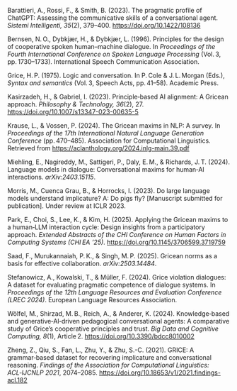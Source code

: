 Barattieri, A., Rossi, F., & Smith, B. (2023). The pragmatic profile of ChatGPT: Assessing the communicative skills of a conversational agent. *Sistemi Intelligenti, 35*(2), 379–400. https://doi.org/10.1422/108136

Bernsen, N. O., Dybkjær, H., & Dybkjær, L. (1996). Principles for the design of cooperative spoken human–machine dialogue. In *Proceedings of the Fourth International Conference on Spoken Language Processing* (Vol. 3, pp. 1730–1733). International Speech Communication Association.

Grice, H. P. (1975). Logic and conversation. In P. Cole & J. L. Morgan (Eds.), *Syntax and semantics* (Vol. 3, Speech Acts, pp. 41–58). Academic Press.

Kasirzadeh, H., & Gabriel, I. (2023). Principle‑based AI alignment: A Gricean approach. *Philosophy & Technology, 36*(2), 27. https://doi.org/10.1007/s13347-023-00635-5

Krause, L., & Vossen, P. (2024). The Gricean maxims in NLP: A survey. In *Proceedings of the 17th International Natural Language Generation Conference* (pp. 470–485). Association for Computational Linguistics. Retrieved from https://aclanthology.org/2024.inlg-main.39.pdf

Miehling, E., Nagireddy, M., Sattigeri, P., Daly, E. M., & Richards, J. T. (2024). Language models in dialogue: Conversational maxims for human‑AI interactions. *arXiv:2403.15115*.

Morris, M., Cuenca Grau, B., & Horrocks, I. (2023). Do large language models understand implicature? A: Do pigs fly? [Manuscript submitted for publication]. Under review at ICLR 2023.

Park, E., Choi, S., Lee, K., & Kim, H. (2025). Applying the Gricean maxims to a human‑LLM interaction cycle: Design insights from a participatory approach. *Extended Abstracts of the CHI Conference on Human Factors in Computing Systems (CHI EA ’25)*. https://doi.org/10.1145/3706599.3719759

Saad, F., Murukannaiah, P. K., & Singh, M. P. (2025). Gricean norms as a basis for effective collaboration. *arXiv:2503.14484*.

Stefanowicz, A., Kowalski, T., & Müller, F. (2024). Grice violation dialogues: A dataset for evaluating pragmatic competence of dialogue systems. In *Proceedings of the 12th Language Resources and Evaluation Conference (LREC 2024)*. European Language Resources Association.

Wölfel, M., Shirzad, M. B., Reich, A., & Anderer, K. (2024). Knowledge‑based and generative‑AI‑driven pedagogical conversational agents: A comparative study of Grice’s cooperative principles and trust. *Big Data and Cognitive Computing, 8*(1), Article 2. https://doi.org/10.3390/bdcc8010002

Zheng, Z., Qiu, S., Fan, L., Zhu, Y., & Zhu, S.-C. (2021). GRICE: A grammar‑based dataset for recovering implicature and conversational reasoning. *Findings of the Association for Computational Linguistics: ACL‑IJCNLP 2021*, 2074–2085. https://doi.org/10.18653/v1/2021.findings-acl.182